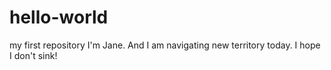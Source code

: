 # hello-world
my first repository
I'm Jane. And I am navigating new territory today. I hope I don't sink!
